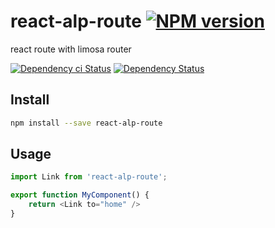 # react-alp-route [![NPM version][npm-image]][npm-url]

react route with limosa router

[![Dependency ci Status][dependencyci-image]][dependencyci-url]
[![Dependency Status][daviddm-image]][daviddm-url]

## Install

```sh
npm install --save react-alp-route
```

## Usage

```js
import Link from 'react-alp-route';

export function MyComponent() {
    return <Link to="home" />
}
```

[npm-image]: https://img.shields.io/npm/v/react-alp-route.svg?style=flat-square
[npm-url]: https://npmjs.org/package/react-alp-route
[daviddm-image]: https://david-dm.org/alpjs/react-alp-route.svg?style=flat-square
[daviddm-url]: https://david-dm.org/alpjs/react-alp-route
[dependencyci-image]: https://dependencyci.com/github/alpjs/react-alp-route/badge?style=flat-square
[dependencyci-url]: https://dependencyci.com/github/alpjs/react-alp-route
